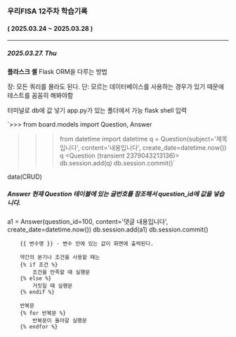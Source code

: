 ### 우리FISA 12주차 학습기록

#### ( 2025.03.24 ~ 2025.03.28 )

---

##### 2025.03.27. Thu

**플라스크 셸**
Flask ORM을 다루는 방법

장: 모든 쿼리를 몰라도 된다.
단: 모르는 데이터베이스를 사용하는 경우가 있기 때문에 테스트를 꼼꼼히 해봐야함

터미널로 db에 값 넣기
app.py가 있는 폴더에서 가능
flask shell 입력

`>>> from board.models import Question, Answer

> > > from datetime import datetime
> > > q = Question(subject='제목입니다', content='내용입니다', create_date=datetime.now())
> > > q
> > > <Question (transient 2379043213136)>
> > > db.session.add(q)
> > > db.session.commit()`

data(CRUD)

##### Answer 현재 Question 테이블에 있는 글번호를 참조해서 question_id에 값을 넣습니다.

a1 = Answer(question_id=100, content='댓글 내용입니다', create_date=datetime.now())
db.session.add(a1)
db.session.commit()

        {{ 변수명 }} - 변수 안에 있는 값이 화면에 출력된다.

        약간의 분기나 조건을 사용할 때는
        {% if 조건 %}
            조건을 만족할 때 실행문
        {% else %}
            거짓일 때 실행문
        {% endif %}

        반복문
        {% for 반복문 %}
            반복문이 돌아갈 실행문
        {% endfor %}
